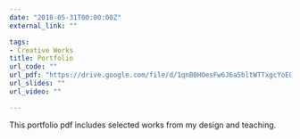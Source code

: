 ```yaml
---
date: "2018-05-31T00:00:00Z"
external_link: ""

tags:
- Creative Works
title: Portfolio
url_code: ""
url_pdf: "https://drive.google.com/file/d/1qnB0HOesFw6J6a5bltWTTxgcYoE82jSq/view?usp=sharing"
url_slides: ""
url_video: ""

---
```

This portfolio pdf includes selected works from my design and teaching.

